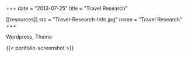 +++
date = "2013-07-25"
title = "Travel Research"

[[resources]]
    src = "Travel-Research-Info.jpg"
    name = "Travel Research"
+++

Wordpress, Theme

{{< portfolio-screenshot >}}

